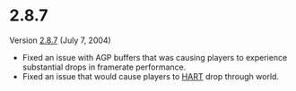 # 2.8.7

Version [2.8.7](2.8.7.md) (July 7, 2004)

- Fixed an issue with AGP buffers that was causing players to experience
  substantial drops in framerate performance.
- Fixed an issue that would cause players to [HART](../terminology/HART.md) drop
  through world.
